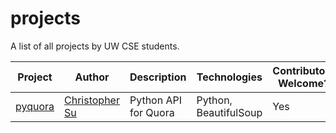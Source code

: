 # projects
A list of all projects by UW CSE students.

| Project | Author         | Description          | Technologies          | Contributors Welcome? |
|---------|----------------|----------------------|-----------------------|-----------------------|
| [pyquora](https://github.com/csu/pyquora) | [Christopher Su][1] | Python API for Quora | Python, BeautifulSoup | Yes                   |

[1]: https://github.com/csu